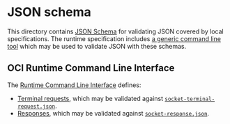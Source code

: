 # JSON schema

This directory contains [JSON Schema][json-schema] for validating JSON covered by local specifications.
The runtime specification includes [a generic command line tool][validate] which may be used to validate JSON with these schemas.

## OCI Runtime Command Line Interface

The [Runtime Command Line Interface](../docs/command-line-interface.md) defines:

* [Terminal requests](../docs/command-line-interface.md#requests), which may be validated against [`socket-terminal-request.json`](socket-terminal-request.json).
* [Responses](../docs/command-line-interface.md#reqponses), which may be validated against [`socket-response.json`](socket-response.json).

[json-schema]: http://json-schema.org/
[validate]: https://github.com/opencontainers/runtime-spec/tree/v1.0.0-rc5/schema#utility
